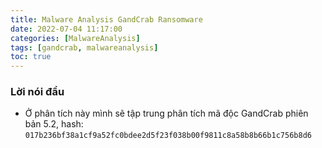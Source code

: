 ```yaml
---
title: Malware Analysis GandCrab Ransomware
date: 2022-07-04 11:17:00
categories: [MalwareAnalysis]
tags: [gandcrab, malwareanalysis]
toc: true
---
```


### Lời nói đầu
- Ở phân tích này mình sẽ tập trung phân tích mã độc GandCrab phiên bản 5.2, hash: `017b236bf38a1cf9a52fc0bdee2d5f23f038b00f9811c8a58b8b66b1c756b8d6`
